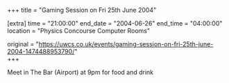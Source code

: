 +++
title = "Gaming Session on Fri 25th June 2004"

[extra]
time = "21:00:00"
end_date = "2004-06-26"
end_time = "04:00:00"
location = "Physics Concourse Computer Rooms"

original = "https://uwcs.co.uk/events/gaming-session-on-fri-25th-june-2004-1474488953790/"    
+++

Meet in The Bar (Airport) at 9pm for food and drink


